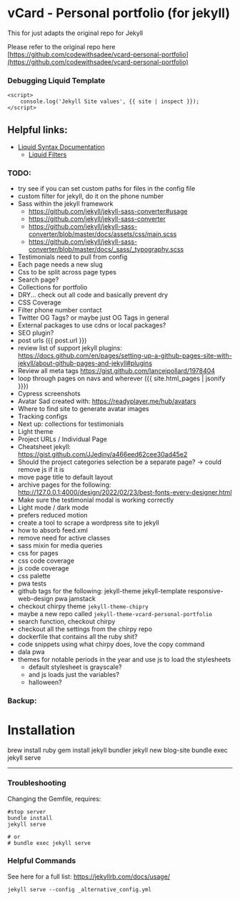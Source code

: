 # vCard - Personal portfolio (for jekyll)
This for just adapts the original repo for Jekyll

Please refer to the original repo here [https://github.com/codewithsadee/vcard-personal-portfolio](https://github.com/codewithsadee/vcard-personal-portfolio)

### Debugging Liquid Template
```
<script>
    console.log('Jekyll Site values', {{ site | inspect }});
</script>
```

## Helpful links:
* [Liquid Syntax Documentation](https://shopify.github.io/liquid/)
  * [Liquid Filters](https://jekyllrb.com/docs/liquid/filters/)


### TODO:
* try see if you can set custom paths for files in the config file
* custom filter for jekyll, do it on the phone number
* Sass within the jekyll framework
  * https://github.com/jekyll/jekyll-sass-converter#usage
  * https://github.com/jekyll/jekyll-sass-converter
  * https://github.com/jekyll/jekyll-sass-converter/blob/master/docs/assets/css/main.scss
  * https://github.com/jekyll/jekyll-sass-converter/blob/master/docs/_sass/_typography.scss
* Testimonials need to pull from config
* Each page needs a new slug
* Css to be split across page types
* Search page?
* Collections for portfolio
* DRY... check out all code and basically prevent dry
* CSS Coverage
* Filter phone number contact
* Twitter OG Tags? or maybe just OG Tags in general
* External packages to use cdns or local packages?
* SEO plugin?
* post urls ({{ post.url }})
* review list of support jekyll plugins: https://docs.github.com/en/pages/setting-up-a-github-pages-site-with-jekyll/about-github-pages-and-jekyll#plugins
* Review all meta tags https://gist.github.com/lancejpollard/1978404
* loop through pages on navs and wherever ({{ site.html_pages | jsonify }}})
* Cypress screenshots
* Avatar Sad created with: https://readyplayer.me/hub/avatars
* Where to find site to generate avatar images
* Tracking configs
* Next up: collections for testimonials
* Light theme
* Project URLs / Individual Page
* Cheatsheet jekyll: https://gist.github.com/JJediny/a466eed62cee30ad45e2
* Should the project categories selection be a separate page? -> could remove js if it is
* move page title to default layout
* archive pages for the following: http://127.0.0.1:4000/design/2022/02/23/best-fonts-every-designer.html
* Make sure the testimonial modal is working correctly
* Light mode / dark mode
* prefers reduced motion
* create a tool to scrape a wordpress site to jekyll
* how to absorb feed.xml
* remove need for active classes
* sass mixin for media queries
* css for pages
* css code coverage
* js code coverage
* css palette
* pwa tests
* github tags for the following: jekyll-theme jekyll-template responsive-web-design pwa jamstack
* checkout chirpy theme `jekyll-theme-chipry`
* maybe a new repo called `jekyll-theme-vcard-personal-portfolio`
* search function, checkout chirpy
* checkout all the settings from the chirpy repo
* dockerfile that contains all the ruby shit?
* code snippets using what chirpy does, love the copy command
* dala pwa
* themes for notable periods in the year and use js to load the stylesheets
  * default stylesheet is grayscale?
  * and js loads just the variables?
  * halloween?

### Backup:
# Installation
brew install ruby
gem install jekyll bundler
jekyll new blog-site
bundle exec jekyll serve

---

### Troubleshooting
Changing the Gemfile, requires:
```
#stop server
bundle install
jekyll serve

# or
# bundle exec jekyll serve

```

### Helpful Commands
See here for a full list: https://jekyllrb.com/docs/usage/

```
jekyll serve --config _alternative_config.yml
```